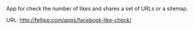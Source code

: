 App for check the number of likes and shares a set of
URLs or a sitemap.

  URL: http://fellipe.com/apps/facebook-like-check/
